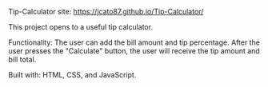 Tip-Calculator site: https://jcato87.github.io/Tip-Calculator/

This project opens to a useful tip calculator.

Functionality: 
The user can add the bill amount and tip percentage. 
After the user presses the "Calculate" button, the user will receive the tip amount and bill total.

Built with: HTML, CSS, and JavaScript.
